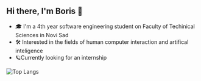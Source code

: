 ## Hi there, I'm Boris 👋

- 🎓 I'm a 4th year software engineering student on Faculty of Techinical Sciences in Novi Sad
- 🛠 Interested in the fields of human computer interaction and artifical inteligence
- 🪐Currently looking for an internship

![Top Langs](https://github-readme-stats.vercel.app/api/top-langs/?username=borismarkovsv73)

<!--
**borismarkovsv73/borismarkovsv73** is a ✨ _special_ ✨ repository because its `README.md` (this file) appears on your GitHub profile.

Here are some ideas to get you started:

- 🔭 I’m currently working on ...
- 🌱 I’m currently learning ...
- 👯 I’m looking to collaborate on ...
- 🤔 I’m looking for help with ...
- 💬 Ask me about ...
- 📫 How to reach me: ...
- 😄 Pronouns: ...
- ⚡ Fun fact: ...
-->
